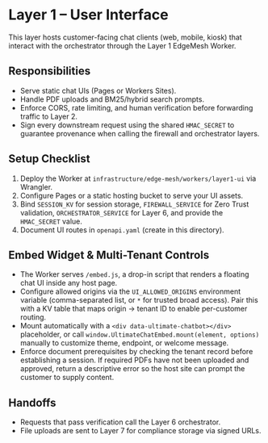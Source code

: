 # Layer 1 – User Interface

This layer hosts customer-facing chat clients (web, mobile, kiosk) that
interact with the orchestrator through the Layer 1 EdgeMesh Worker.

## Responsibilities
- Serve static chat UIs (Pages or Workers Sites).
- Handle PDF uploads and BM25/hybrid search prompts.
- Enforce CORS, rate limiting, and human verification before forwarding traffic
  to Layer 2.
- Sign every downstream request using the shared `HMAC_SECRET` to guarantee
  provenance when calling the firewall and orchestrator layers.

## Setup Checklist
1. Deploy the Worker at `infrastructure/edge-mesh/workers/layer1-ui` via
   Wrangler.
2. Configure Pages or a static hosting bucket to serve your UI assets.
3. Bind `SESSION_KV` for session storage, `FIREWALL_SERVICE` for Zero Trust
   validation, `ORCHESTRATOR_SERVICE` for Layer 6, and provide the
   `HMAC_SECRET` value.
4. Document UI routes in `openapi.yaml` (create in this directory).

## Embed Widget & Multi-Tenant Controls
- The Worker serves `/embed.js`, a drop-in script that renders a floating chat
  UI inside any host page.
- Configure allowed origins via the `UI_ALLOWED_ORIGINS` environment variable
  (comma-separated list, or `*` for trusted broad access). Pair this with a KV
  table that maps origin → tenant ID to enable per-customer routing.
- Mount automatically with a `<div data-ultimate-chatbot></div>` placeholder, or
  call `window.UltimateChatEmbed.mount(element, options)` manually to customize
  theme, endpoint, or welcome message.
- Enforce document prerequisites by checking the tenant record before
  establishing a session. If required PDFs have not been uploaded and approved,
  return a descriptive error so the host site can prompt the customer to supply
  content.

## Handoffs
- Requests that pass verification call the Layer 6 orchestrator.
- File uploads are sent to Layer 7 for compliance storage via signed URLs.
